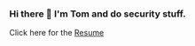 ### Hi there 👋 I'm Tom and do security stuff.
Click here for the [Resume](https://www.thisworldthesedays.com/resume2.html)
